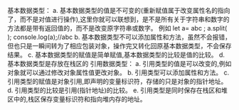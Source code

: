 基本数据类型：
a. 基本数据类型的值是不可变的(重新赋值属于改变属性名的指向了，而不是对值进行操作),这里你就可以联想到，是不是所有关于字符串和数字的方法都是带有返回值的，而不是改变原字符串或数字。
例如
let a= abc ;
a.split(  );
console.log(a);//abc
b. 基本数据类型不可以添加属性和方法，虽然不会报错，但也只是一瞬间转为了相应包装对象，操作完又转化回原基本数据类型，不会保存结果。
c. 基本数据类型的赋值是简单赋值,基本数据类型的比较是值的比较。
d. 基本数据类型是存放在栈区的
引用数据类型：
a. 引用类型的值是可以改变的,例如对象就可以通过修改对象属性值更改对象。
b. 引用类型可以添加属性和方法。
c. 引用类型的赋值是对象引用,即声明的变量标识符，存储的只是对象的指针地址。
d. 引用类型的比较是引用(指针地址)的比较。
e. 引用类型是同时保存在栈区和堆区中的,栈区保存变量标识符和指向堆内存的地址。
